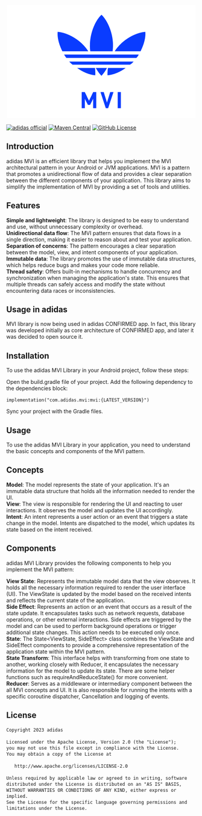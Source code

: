<div align="center">
  <img style='width: 500px' src="assets/mvi_logo.png" alt="adidas mvi Logo"/>
</div>

[![adidas official](https://img.shields.io/badge/adidas-official-000000)](https://github.com/adidas)
[![Maven Central](https://img.shields.io/maven-central/v/com.adidas.mvi/mvi)](https://mvnrepository.com/artifact/com.adidas.mvi/mvi)
[![GitHub License](https://img.shields.io/badge/license-Apache%20License%202.0-blue.svg?style=flat)](http://www.apache.org/licenses/LICENSE-2.0)

## Introduction

adidas MVI is an efficient library that helps you implement the MVI architectural pattern in your Android or JVM
applications. MVI is a pattern that promotes a unidirectional flow of data and provides a clear separation between the
different components of your application. This library aims to simplify the implementation of MVI by providing a set of
tools and utilities.

## Features

**Simple and lightweight**: The library is designed to be easy to understand and use, without unnecessary complexity or
overhead.<br>
**Unidirectional data flow**: The MVI pattern ensures that data flows in a single direction, making it easier to reason
about and test your application.<br>
**Separation of concerns**: The pattern encourages a clear separation between the model, view, and intent components of your
application.<br>
**Immutable data**: The library promotes the use of immutable data structures, which helps reduce bugs and makes your code
more reliable.<br>
**Thread safety**: Offers built-in mechanisms to handle concurrency and synchronization when managing the application's
state. This ensures that multiple threads can safely access and modify the state without encountering data races or
inconsistencies.<br>

## Usage in adidas

MVI library is now being used in adidas CONFIRMED app. In fact, this library was developed initially as core
architecture of CONFIRMED app, and later it was decided to open source it.

## Installation

To use the adidas MVI Library in your Android project, follow these steps:

Open the build.gradle file of your project.
Add the following dependency to the dependencies block:

```
implementation("com.adidas.mvi:mvi:{LATEST_VERSION}")
```

Sync your project with the Gradle files.

## Usage

To use the adidas MVI Library in your application, you need to understand the basic concepts and components of the MVI
pattern.

## Concepts

**Model**: The model represents the state of your application. It's an immutable data structure that holds all the
information needed to render the UI.<br>
**View**: The view is responsible for rendering the UI and reacting to user interactions. It observes the model and updates
the UI accordingly.<br>
**Intent**: An intent represents a user action or an event that triggers a state change in the model. Intents are dispatched
to the model, which updates its state based on the intent received.<br>

## Components

adidas MVI Library provides the following components to help you implement the MVI pattern:

**View State**: Represents the immutable model data that the view observes. It holds all the necessary information
required to render the user interface (UI). The ViewState is updated by the model based on the received intents and
reflects the current state of the application.<br>
**Side Effect**: Represents an action or an event that occurs as a result of the state update. It encapsulates tasks
such as network requests, database operations, or other external interactions. Side effects are triggered by the model
and can be used to perform background operations or trigger additional state changes. This action needs to be executed
only once.<br>
**State**: The State<ViewState, SideEffect> class combines the ViewState and SideEffect components to provide a
comprehensive representation of the application state within the MVI pattern.<br>
**State Transform**: This interface helps with transforming from one state to another, working closely with Reducer, it
encapsulates the necessary information for the model to update its state. There are some helper functions such as
requireAndReduceState() for more convenient.<br>
**Reducer**: Serves as a middleware or intermediary component between the all MVI concepts and UI. It is also
responsible for running the intents with a specific coroutine dispatcher, Cancellation and logging of events.<br>

License
-------

```
Copyright 2023 adidas

Licensed under the Apache License, Version 2.0 (the "License");
you may not use this file except in compliance with the License.
You may obtain a copy of the License at

   http://www.apache.org/licenses/LICENSE-2.0

Unless required by applicable law or agreed to in writing, software
distributed under the License is distributed on an "AS IS" BASIS,
WITHOUT WARRANTIES OR CONDITIONS OF ANY KIND, either express or implied.
See the License for the specific language governing permissions and
limitations under the License.
```